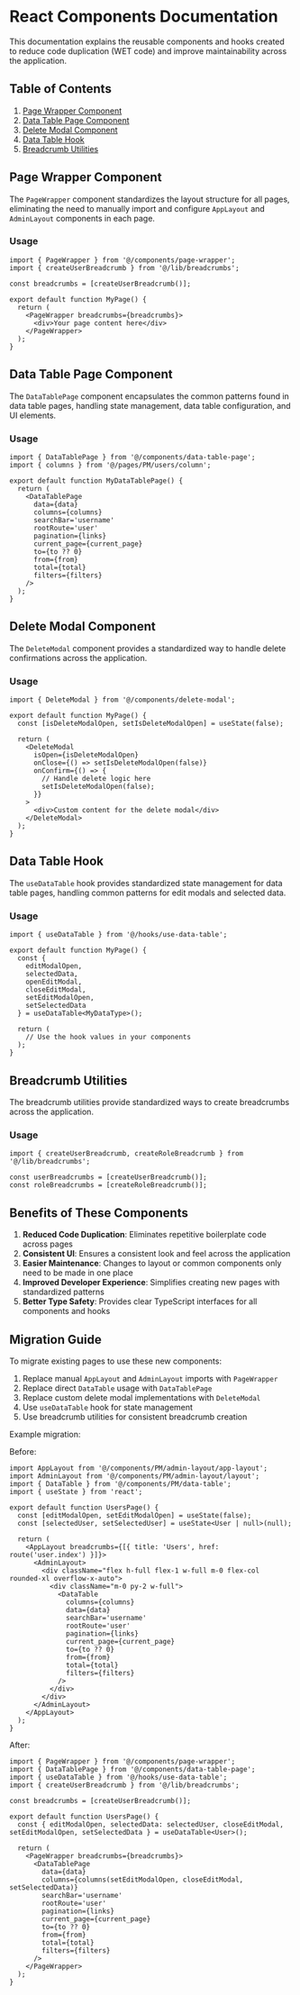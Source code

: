 # React Components Documentation

This documentation explains the reusable components and hooks created to reduce code duplication (WET code) and improve maintainability across the application.

## Table of Contents

1. [Page Wrapper Component](#page-wrapper-component)
2. [Data Table Page Component](#data-table-page-component)
3. [Delete Modal Component](#delete-modal-component)
4. [Data Table Hook](#data-table-hook)
5. [Breadcrumb Utilities](#breadcrumb-utilities)

## Page Wrapper Component

The `PageWrapper` component standardizes the layout structure for all pages, eliminating the need to manually import and configure `AppLayout` and `AdminLayout` components in each page.

### Usage

```tsx
import { PageWrapper } from '@/components/page-wrapper';
import { createUserBreadcrumb } from '@/lib/breadcrumbs';

const breadcrumbs = [createUserBreadcrumb()];

export default function MyPage() {
  return (
    <PageWrapper breadcrumbs={breadcrumbs}>
      <div>Your page content here</div>
    </PageWrapper>
  );
}
```

## Data Table Page Component

The `DataTablePage` component encapsulates the common patterns found in data table pages, handling state management, data table configuration, and UI elements.

### Usage

```tsx
import { DataTablePage } from '@/components/data-table-page';
import { columns } from '@/pages/PM/users/column';

export default function MyDataTablePage() {
  return (
    <DataTablePage
      data={data}
      columns={columns}
      searchBar='username'
      rootRoute='user'
      pagination={links}
      current_page={current_page}
      to={to ?? 0}
      from={from}
      total={total}
      filters={filters}
    />
  );
}
```

## Delete Modal Component

The `DeleteModal` component provides a standardized way to handle delete confirmations across the application.

### Usage

```tsx
import { DeleteModal } from '@/components/delete-modal';

export default function MyPage() {
  const [isDeleteModalOpen, setIsDeleteModalOpen] = useState(false);
  
  return (
    <DeleteModal
      isOpen={isDeleteModalOpen}
      onClose={() => setIsDeleteModalOpen(false)}
      onConfirm={() => {
        // Handle delete logic here
        setIsDeleteModalOpen(false);
      }}
    >
      <div>Custom content for the delete modal</div>
    </DeleteModal>
  );
}
```

## Data Table Hook

The `useDataTable` hook provides standardized state management for data table pages, handling common patterns for edit modals and selected data.

### Usage

```tsx
import { useDataTable } from '@/hooks/use-data-table';

export default function MyPage() {
  const { 
    editModalOpen, 
    selectedData, 
    openEditModal, 
    closeEditModal, 
    setEditModalOpen, 
    setSelectedData 
  } = useDataTable<MyDataType>();
  
  return (
    // Use the hook values in your components
  );
}
```

## Breadcrumb Utilities

The breadcrumb utilities provide standardized ways to create breadcrumbs across the application.

### Usage

```tsx
import { createUserBreadcrumb, createRoleBreadcrumb } from '@/lib/breadcrumbs';

const userBreadcrumbs = [createUserBreadcrumb()];
const roleBreadcrumbs = [createRoleBreadcrumb()];
```

## Benefits of These Components

1. **Reduced Code Duplication**: Eliminates repetitive boilerplate code across pages
2. **Consistent UI**: Ensures a consistent look and feel across the application
3. **Easier Maintenance**: Changes to layout or common components only need to be made in one place
4. **Improved Developer Experience**: Simplifies creating new pages with standardized patterns
5. **Better Type Safety**: Provides clear TypeScript interfaces for all components and hooks

## Migration Guide

To migrate existing pages to use these new components:

1. Replace manual `AppLayout` and `AdminLayout` imports with `PageWrapper`
2. Replace direct `DataTable` usage with `DataTablePage`
3. Replace custom delete modal implementations with `DeleteModal`
4. Use `useDataTable` hook for state management
5. Use breadcrumb utilities for consistent breadcrumb creation

Example migration:

Before:
```tsx
import AppLayout from '@/components/PM/admin-layout/app-layout';
import AdminLayout from '@/components/PM/admin-layout/layout';
import { DataTable } from '@/components/PM/data-table';
import { useState } from 'react';

export default function UsersPage() {
  const [editModalOpen, setEditModalOpen] = useState(false);
  const [selectedUser, setSelectedUser] = useState<User | null>(null);
  
  return (
    <AppLayout breadcrumbs={[{ title: 'Users', href: route('user.index') }]}>
      <AdminLayout>
        <div className="flex h-full flex-1 w-full m-0 flex-col rounded-xl overflow-x-auto">
          <div className="m-0 py-2 w-full">
            <DataTable
              columns={columns}
              data={data}
              searchBar='username'
              rootRoute='user'
              pagination={links}
              current_page={current_page}
              to={to ?? 0}
              from={from}
              total={total}
              filters={filters}
            />
          </div>
        </div>
      </AdminLayout>
    </AppLayout>
  );
}
```

After:
```tsx
import { PageWrapper } from '@/components/page-wrapper';
import { DataTablePage } from '@/components/data-table-page';
import { useDataTable } from '@/hooks/use-data-table';
import { createUserBreadcrumb } from '@/lib/breadcrumbs';

const breadcrumbs = [createUserBreadcrumb()];

export default function UsersPage() {
  const { editModalOpen, selectedData: selectedUser, closeEditModal, setEditModalOpen, setSelectedData } = useDataTable<User>();
  
  return (
    <PageWrapper breadcrumbs={breadcrumbs}>
      <DataTablePage
        data={data}
        columns={columns(setEditModalOpen, closeEditModal, setSelectedData)}
        searchBar='username'
        rootRoute='user'
        pagination={links}
        current_page={current_page}
        to={to ?? 0}
        from={from}
        total={total}
        filters={filters}
      />
    </PageWrapper>
  );
}
